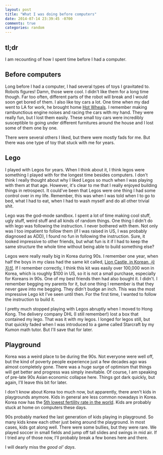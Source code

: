 ```yaml
---
layout: post
title: "What I was doing before computers"
date: 2014-07-14 23:39:45 -0700
comments: true
categories: random
---
```


## tl;dr
I am recounting of how I spent time before I had a computer.

## Before computers

Long before I had a computer, I had several types of toys I gravitated to.
Robots figures! Damn, those were cool. I didn't like them for a long time
though. Far too often, different parts of the robot will break and I
would soon get bored of them. I also like toy cars a lot. One time when my dad
went to LA for work, he brought home [Hot Wheals](http://en.wikipedia.org/wiki/Hot_Wheels).
I remember making rambunctious engine noises and racing the cars with my hand.
They were really fun, but I lost them easily. These small toy cars were
incredibly susceptible to going under different furnitures around the house
and I lost some of them one by one.

There were several others I liked, but there were mostly fads for me.
But there was one type of toy that stuck with me for years.

## Lego

I played with Legos for years. When I think about it, I think legos were
something I played with for the longest time besides computers. I don't think
I really thought about why I liked Legos so much when I was playing with them
at that age. However, it's clear to me that I really enjoyed building things
in retrospect. It could've been that Legos were one thing I had some control over
in my life. Remember, this was when I was told when I to go to bed, what I had to eat,
when I had to wash myself and do all other trivial shit.

Lego was the god-mode sandbox. I spent a lot of time making cool stuff, ugly stuff,
weird stuff and all kinds of random things. One thing I didn't do with lego
was following the instruction. I never bothered with them. Not only was I too
impatient to follow them (if I was raised in US, I was probably diagnosed as ADD),
I found no fun in following the instruction. Sure, it looked impressive to
other friends, but what fun is it if I had to keep the same structure the whole
time without being able to build something else?

Legos were really really big in Korea during 90s. I remember one year, when half
the boys in my class had the same kit called, [Lion Castle, in Korean, 사자성](http://pockgoon.egloos.com/3701611).
If I remember correctly, I think this kit was easily over 100,000 won in Korea, which
is roughly $100 in US, so it is not a small purchase, especially for Koreans
in 90s.
One of my best friends then had also bought it. I didn't. I remember
begging my parents for it, but one thing I remember is that they never
gave into me begging. They didn't budge an inch. This was the most impressive
Lego kit I've seen until then. For the first time, I wanted to follow the
instruction to build it.

I pretty much stopped playing with Legos abruptly when I moved to Hong Kong.
The delivery company DHL (I still remember!) lost a box that contained my lego.
That was it with my legos. I longed for legos still, but that quickly faded
when I was introduced to a game called Starcraft by my Kumon math tutor. But
I'll save that for later.

## Playground

Korea was a weird place to be during the 90s. Not everyone were well off, but
the kind of poverty people experience just a few decades ago was almost
completely gone. There was a huge surge of optimism that things will get better
and progress was simply inevitable. Of course, I am speaking of pre-late 90s
Asian economic collapse here. Things got dark quickly, but again, I'll leave this
bit for later.

I don't know about Korea too much now, but apparently, there aren't kids in playgrounds
anymore. Kids in general are less common nowadays in Korea. Korea now has the
[5th lowest fertility rate in the world](https://www.cia.gov/library/publications/the-world-factbook/rankorder/2127rank.html).
Kids are probably stuck at home on computers these days.

90s probably marked the last generation of kids playing in playground.
So many kids knew each other just being around the playground.
In most cases, kids got along well. There were some bullies, but they were rare.
We played soccer in small fields and jump off tall slides and swings in mid air.
If I tried any of those now, I'll probably break a few bones here and there.

I will dearly miss the *good ol' days*.
